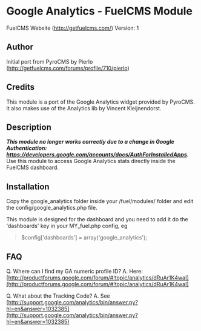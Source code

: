 # Google Analytics - FuelCMS Module

FuelCMS Website (http://getfuelcms.com/)
Version: 1

## Author
Initial port from PyroCMS by Pierlo (http://getfuelcms.com/forums/profile/710/pierlo)

## Credits
This module is a port of the Google Analytics widget provided by PyroCMS. 
It also makes use of the Analytics lib by Vincent Kleijnendorst.

## Description
***This module no longer works correctly due to a change in Google Authentication: https://developers.google.com/accounts/docs/AuthForInstalledApps.***
Use this module to access Google Analytics stats directly inside the FuelCMS dashboard. 

## Installation
Copy the google_analytics folder inside your /fuel/modules/ folder and edit the config/google_analytics.php file.

This module is designed for the dashboard and you need to add it do the 'dashboards' key in your MY_fuel.php config, eg

> $config['dashboards'] = array('google_analytics');



## FAQ
Q. Where can I find my GA numeric profile ID?
A. Here: [http://productforums.google.com/forum/#!topic/analytics/dRuAr1K4waI](http://productforums.google.com/forum/#!topic/analytics/dRuAr1K4waI)

Q. What about the Tracking Code?
A. See [http://support.google.com/analytics/bin/answer.py?hl=en&answer=1032385](http://support.google.com/analytics/bin/answer.py?hl=en&answer=1032385)
